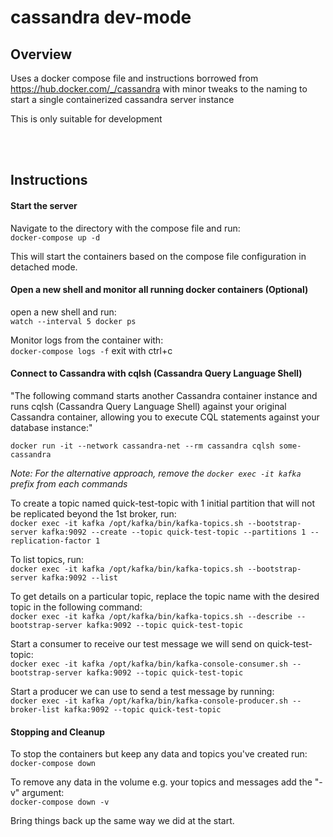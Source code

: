 # cassandra dev-mode

## Overview
Uses a docker compose file and instructions borrowed from https://hub.docker.com/_/cassandra with minor tweaks to the naming to start a single
 containerized cassandra server instance
 
This is only suitable for development
  
 <br>
 <br>
 
## Instructions
 
#### Start the server
Navigate to the directory with the compose file and run:  
`docker-compose up -d`

This will start the containers based on the compose file configuration in detached mode.
  
 
#### Open a new shell and monitor all running docker containers (Optional)
open a new shell and run:  
`watch --interval 5 docker ps`

Monitor logs from the container with:  
`docker-compose logs -f` exit with ctrl+c


#### Connect to Cassandra with cqlsh (Cassandra Query Language Shell)

"The following command starts another Cassandra container instance and runs cqlsh (Cassandra Query Language Shell) against your original Cassandra container, allowing you to execute CQL statements against your database instance:"

`docker run -it --network cassandra-net --rm cassandra cqlsh some-cassandra`

_Note: For the alternative approach, remove the `docker exec -it kafka` prefix from each commands_

To create a topic named quick-test-topic with 1 initial partition that will not be replicated beyond the 1st broker, run:  
`docker exec -it kafka /opt/kafka/bin/kafka-topics.sh --bootstrap-server kafka:9092 --create --topic quick-test-topic --partitions 1 --replication-factor 1`

To list topics, run:  
`docker exec -it kafka /opt/kafka/bin/kafka-topics.sh --bootstrap-server kafka:9092 --list`

To get details on a particular topic, replace the topic name with the desired topic in the following command:  
`docker exec -it kafka /opt/kafka/bin/kafka-topics.sh --describe --bootstrap-server kafka:9092 --topic quick-test-topic`

Start a consumer to receive our test message we will send on quick-test-topic:  
`docker exec -it kafka /opt/kafka/bin/kafka-console-consumer.sh --bootstrap-server kafka:9092 --topic quick-test-topic`

Start a producer we can use to send a test message by running:  
`docker exec -it kafka /opt/kafka/bin/kafka-console-producer.sh --broker-list kafka:9092 --topic quick-test-topic`

#### Stopping and Cleanup 
To stop the containers but keep any data and topics you've created run:  
`docker-compose down`

To remove any data in the volume e.g. your topics and messages add the "-v" argument:  
`docker-compose down -v`

Bring things back up the same way we did at the start.
